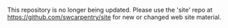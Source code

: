 This repository is no longer being updated.  Please use the 'site'
repo at https://github.com/swcarpentry/site for new or changed web
site material.
